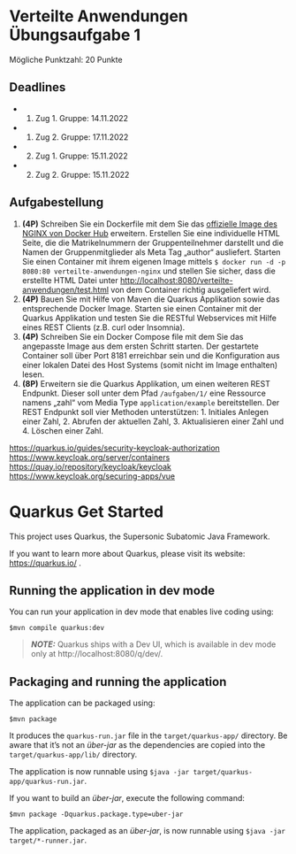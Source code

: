 # Verteilte Anwendungen Übungsaufgabe 1

Mögliche Punktzahl: 20 Punkte

## Deadlines

- 1. Zug 1. Gruppe: 14.11.2022
- 1. Zug 2. Gruppe: 17.11.2022
- 2. Zug 1. Gruppe: 15.11.2022
- 2. Zug 2. Gruppe: 15.11.2022 

## Aufgabestellung

1.  **(4P)** Schreiben Sie ein Dockerfile mit dem Sie das [offizielle Image des NGINX von Docker Hub](https://hub.docker.com/_/nginx) erweitern. Erstellen Sie eine individuelle HTML Seite, die die Matrikelnummern der Gruppenteilnehmer darstellt und die Namen der Gruppenmitglieder als Meta Tag „author“ ausliefert. Starten Sie einen Container mit ihrem eigenen Image mittels ``$ docker run -d -p 8080:80 verteilte-anwendungen-nginx`` und stellen Sie sicher, dass die erstellte HTML Datei unter [http://localhost:8080/verteilte-anwendungen/test.html](http://localhost:8080/verteilte-anwendungen/test.html) von dem Container richtig ausgeliefert wird.
2.  **(4P)** Bauen Sie mit Hilfe von Maven die Quarkus Applikation sowie das entsprechende Docker Image. Starten sie einen Container mit der Quarkus Applikation und testen Sie die RESTful Webservices mit Hilfe eines REST Clients (z.B. curl oder Insomnia).
3.  **(4P)** Schreiben Sie ein Docker Compose file mit dem Sie das angepasste Image aus dem ersten Schritt starten. Der gestartete Container soll über Port 8181 erreichbar sein und die Konfiguration aus einer lokalen Datei des Host Systems (somit nicht im Image enthalten) lesen.
4.  **(8P)** Erweitern sie die Quarkus Applikation, um einen weiteren REST Endpunkt. Dieser soll unter dem Pfad `/aufgaben/1/` eine Ressource namens „zahl“ vom Media Type ``application/example`` bereitstellen. Der REST Endpunkt soll vier Methoden unterstützen: 1. Initiales Anlegen einer Zahl, 2. Abrufen der aktuellen Zahl, 3. Aktualisieren einer Zahl und 4. Löschen einer Zahl. 


https://quarkus.io/guides/security-keycloak-authorization
https://www.keycloak.org/server/containers
https://quay.io/repository/keycloak/keycloak
https://www.keycloak.org/securing-apps/vue


# Quarkus Get Started

This project uses Quarkus, the Supersonic Subatomic Java Framework.

If you want to learn more about Quarkus, please visit its website: https://quarkus.io/ .

## Running the application in dev mode

You can run your application in dev mode that enables live coding using:
```shell script
$mvn compile quarkus:dev
```

> **_NOTE:_**  Quarkus ships with a Dev UI, which is available in dev mode only at http://localhost:8080/q/dev/.

## Packaging and running the application

The application can be packaged using:
```shell script
$mvn package
```
It produces the `quarkus-run.jar` file in the `target/quarkus-app/` directory.
Be aware that it’s not an _über-jar_ as the dependencies are copied into the `target/quarkus-app/lib/` directory.

The application is now runnable using `$java -jar target/quarkus-app/quarkus-run.jar`.

If you want to build an _über-jar_, execute the following command:
```shell script
$mvn package -Dquarkus.package.type=uber-jar
```

The application, packaged as an _über-jar_, is now runnable using `$java -jar target/*-runner.jar`.
